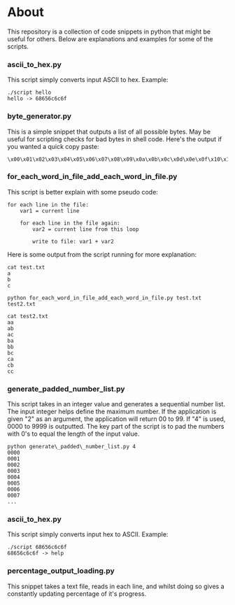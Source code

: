 About
=====

This repository is a collection of code snippets in python that might be useful for others. Below are explanations and examples for some of the scripts.

### ascii\_to\_hex.py

This script simply converts input ASCII to hex. Example:

	./script hello
	hello -> 68656c6c6f


### byte_generator.py

This is a simple snippet that outputs a list of all possible bytes. May be useful for scripting checks for bad bytes in shell code. Here's the output if you wanted a quick copy paste:

	\x00\x01\x02\x03\x04\x05\x06\x07\x08\x09\x0a\x0b\x0c\x0d\x0e\x0f\x10\x11\x12\x13\x14\x15\x16\x17\x18\x19\x1a\x1b\x1c\x1d\x1e\x1f\x20\x21\x22\x23\x24\x25\x26\x27\x28\x29\x2a\x2b\x2c\x2d\x2e\x2f\x30\x31\x32\x33\x34\x35\x36\x37\x38\x39\x3a\x3b\x3c\x3d\x3e\x3f\x40\x41\x42\x43\x44\x45\x46\x47\x48\x49\x4a\x4b\x4c\x4d\x4e\x4f\x50\x51\x52\x53\x54\x55\x56\x57\x58\x59\x5a\x5b\x5c\x5d\x5e\x5f\x60\x61\x62\x63\x64\x65\x66\x67\x68\x69\x6a\x6b\x6c\x6d\x6e\x6f\x70\x71\x72\x73\x74\x75\x76\x77\x78\x79\x7a\x7b\x7c\x7d\x7e\x7f\x80\x81\x82\x83\x84\x85\x86\x87\x88\x89\x8a\x8b\x8c\x8d\x8e\x8f\x90\x91\x92\x93\x94\x95\x96\x97\x98\x99\x9a\x9b\x9c\x9d\x9e\x9f\xa0\xa1\xa2\xa3\xa4\xa5\xa6\xa7\xa8\xa9\xaa\xab\xac\xad\xae\xaf\xb0\xb1\xb2\xb3\xb4\xb5\xb6\xb7\xb8\xb9\xba\xbb\xbc\xbd\xbe\xbf\xc0\xc1\xc2\xc3\xc4\xc5\xc6\xc7\xc8\xc9\xca\xcb\xcc\xcd\xce\xcf\xd0\xd1\xd2\xd3\xd4\xd5\xd6\xd7\xd8\xd9\xda\xdb\xdc\xdd\xde\xdf\xe0\xe1\xe2\xe3\xe4\xe5\xe6\xe7\xe8\xe9\xea\xeb\xec\xed\xee\xef\xf0\xf1\xf2\xf3\xf4\xf5\xf6\xf7\xf8\xf9\xfa\xfb\xfc\xfd\xfe\xff


### for\_each\_word\_in\_file\_add\_each\_word\_in\_file.py

This script is better explain with some pseudo code:

	for each line in the file:
		var1 = current line
		
		for each line in the file again:
			var2 = current line from this loop

			write to file: var1 + var2

Here is some output from the script running for more explanation:

	cat test.txt
	a
	b
	c

	python for_each_word_in_file_add_each_word_in_file.py test.txt test2.txt

	cat test2.txt
	aa
	ab
	ac
	ba
	bb
	bc
	ca
	cb
	cc

### generate\_padded\_number_list.py

This script takes in an integer value and generates a sequential number list. The input integer helps define the maximum number. If the application is given "2" as an argument, the application will return 00 to 99. If "4" is used, 0000 to 9999 is outputted. The key part of the script is to pad the numbers with 0's to equal the length of the input value.

    python generate\_padded\_number_list.py 4
	0000
	0001
	0002
	0003
	0004
	0005
	0006
	0007
	...


### ascii\_to\_hex.py

This script simply converts input hex to ASCII. Example:

	./script 68656c6c6f
	68656c6c6f -> help



### percentage\_output_loading.py

This snippet takes a text file, reads in each line, and whilst doing so gives a constantly updating percentage of it's progress.




